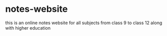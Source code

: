 # notes-website
this is an online notes website for all subjects from class 9 to class 12 along with higher education 
